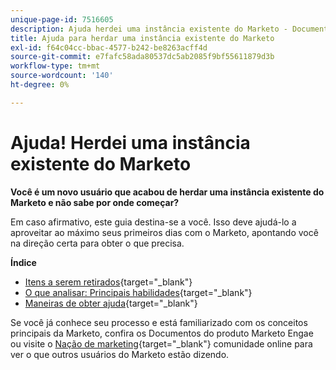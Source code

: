 ```yaml
---
unique-page-id: 7516605
description: Ajuda herdei uma instância existente do Marketo - Documentos do Marketo - Documentação do produto
title: Ajuda para herdar uma instância existente do Marketo
exl-id: f64c04cc-bbac-4577-b242-be8263acff4d
source-git-commit: e7fafc58ada80537dc5ab2085f9bf55611879d3b
workflow-type: tm+mt
source-wordcount: '140'
ht-degree: 0%

---
```


# Ajuda! Herdei uma instância existente do Marketo

**Você é um novo usuário que acabou de herdar uma instância existente do Marketo e não sabe por onde começar?**

Em caso afirmativo, este guia destina-se a você. Isso deve ajudá-lo a aproveitar ao máximo seus primeiros dias com o Marketo, apontando você na direção certa para obter o que precisa.

**Índice**

* [Itens a serem retirados](/help/marketo/getting-started/inheriting-a-marketo-instance/items-to-check-off.md){target=&quot;_blank&quot;}
* [O que analisar: Principais habilidades](/help/marketo/getting-started/inheriting-a-marketo-instance/things-to-review-core-skills.md){target=&quot;_blank&quot;}
* [Maneiras de obter ajuda](/help/marketo/getting-started/inheriting-a-marketo-instance/ways-to-get-help.md){target=&quot;_blank&quot;}

Se você já conhece seu processo e está familiarizado com os conceitos principais da Marketo, confira os Documentos do produto Marketo Engae ou visite o [Nação de marketing](https://nation.marketo.com/){target=&quot;_blank&quot;} comunidade online para ver o que outros usuários do Marketo estão dizendo.

